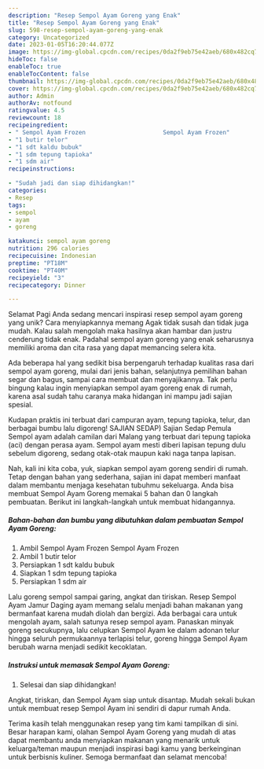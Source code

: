 ```yaml
---
description: "Resep Sempol Ayam Goreng yang Enak"
title: "Resep Sempol Ayam Goreng yang Enak"
slug: 598-resep-sempol-ayam-goreng-yang-enak
category: Uncategorized
date: 2023-01-05T16:20:44.077Z
image: https://img-global.cpcdn.com/recipes/0da2f9eb75e42aeb/680x482cq70/sempol-ayam-goreng-foto-resep-utama.jpg
hideToc: false
enableToc: true
enableTocContent: false
thumbnail: https://img-global.cpcdn.com/recipes/0da2f9eb75e42aeb/680x482cq70/sempol-ayam-goreng-foto-resep-utama.jpg
cover: https://img-global.cpcdn.com/recipes/0da2f9eb75e42aeb/680x482cq70/sempol-ayam-goreng-foto-resep-utama.jpg
author: Admin
authorAv: notfound
ratingvalue: 4.5
reviewcount: 18
recipeingredient:
- " Sempol Ayam Frozen                      Sempol Ayam Frozen"
- "1 butir telor"
- "1 sdt kaldu bubuk"
- "1 sdm tepung tapioka"
- "1 sdm air"
recipeinstructions:

- "Sudah jadi dan siap dihidangkan!"
categories:
- Resep
tags:
- sempol
- ayam
- goreng

katakunci: sempol ayam goreng 
nutrition: 296 calories
recipecuisine: Indonesian
preptime: "PT18M"
cooktime: "PT40M"
recipeyield: "3"
recipecategory: Dinner

---
```



Selamat Pagi Anda sedang mencari inspirasi resep sempol ayam goreng yang unik? Cara menyiapkannya memang Agak tidak susah dan tidak juga mudah. Kalau salah mengolah maka hasilnya akan hambar dan justru cenderung tidak enak. Padahal sempol ayam goreng yang enak seharusnya memiliki aroma dan cita rasa yang dapat memancing selera kita.


Ada beberapa hal yang sedikit bisa berpengaruh terhadap kualitas rasa dari sempol ayam goreng, mulai dari jenis bahan, selanjutnya pemilihan bahan segar dan bagus, sampai cara membuat dan menyajikannya. Tak perlu bingung kalau ingin menyiapkan sempol ayam goreng enak di rumah, karena asal sudah tahu caranya maka hidangan ini mampu jadi sajian spesial.

Kudapan praktis ini terbuat dari campuran ayam, tepung tapioka, telur, dan berbagai bumbu lalu digoreng! SAJIAN SEDAP) Sajian Sedap Pemula Sempol ayam adalah camilan dari Malang yang terbuat dari tepung tapioka (aci) dengan perasa ayam. Sempol ayam mesti diberi lapisan tepung dulu sebelum digoreng, sedang otak-otak maupun kaki naga tanpa lapisan.


Nah, kali ini kita coba, yuk, siapkan sempol ayam goreng sendiri di rumah. Tetap dengan bahan yang sederhana, sajian ini dapat memberi manfaat dalam membantu menjaga kesehatan tubuhmu sekeluarga. Anda bisa membuat Sempol Ayam Goreng memakai 5 bahan dan 0 langkah pembuatan. Berikut ini langkah-langkah untuk membuat hidangannya.

<!--inarticleads1-->

##### Bahan-bahan dan bumbu yang dibutuhkan dalam pembuatan Sempol Ayam Goreng:

1. Ambil  Sempol Ayam Frozen                      Sempol Ayam Frozen
1. Ambil 1 butir telor
1. Persiapkan 1 sdt kaldu bubuk
1. Siapkan 1 sdm tepung tapioka
1. Persiapkan 1 sdm air


Lalu goreng sempol sampai garing, angkat dan tiriskan. Resep Sempol Ayam Jamur Daging ayam memang selalu menjadi bahan makanan yang bermanfaat karena mudah diolah dan bergizi. Ada berbagai cara untuk mengolah ayam, salah satunya resep sempol ayam. Panaskan minyak goreng secukupnya, lalu celupkan Sempol Ayam ke dalam adonan telur hingga seluruh permukaannya terlapisi telur, goreng hingga Sempol Ayam berubah warna menjadi sedikit kecoklatan. 

<!--inarticleads2-->

##### Instruksi untuk memasak Sempol Ayam Goreng:


1. Selesai dan siap dihidangkan!

Angkat, tiriskan, dan Sempol Ayam siap untuk disantap. Mudah sekali bukan untuk membuat resep Sempol Ayam ini sendiri di dapur rumah Anda. 

Terima kasih telah menggunakan resep yang tim kami tampilkan di sini. Besar harapan kami, olahan Sempol Ayam Goreng yang mudah di atas dapat membantu anda menyiapkan makanan yang menarik untuk keluarga/teman maupun menjadi inspirasi bagi kamu yang berkeinginan untuk berbisnis kuliner. Semoga bermanfaat dan selamat mencoba!
